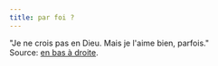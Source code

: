 ```yaml
---
title: par foi ?
---
```


"Je ne crois pas en Dieu. Mais je l'aime bien, parfois."  
Source: [en bas à droite](http://salvody.free.fr/blog/).

